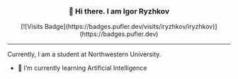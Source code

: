 <div align="center">
  <h3>👋 Hi there. I am Igor Ryzhkov</h3>
  [![Visits Badge](https://badges.pufler.dev/visits/iryzhkov/iryzhkov)](https://badges.pufler.dev)
</div>

---

Currently, I am a student at Northwestern University.

- 🌱 I’m currently learning Artificial Intelligence

<!--
**iryzhkov/iryzhkov** is a ✨ _special_ ✨ repository because its `README.md` (this file) appears on your GitHub profile.

Here are some ideas to get you started:

- 🔭 I’m currently working on ...
- 🌱 I’m currently learning ...
- 👯 I’m looking to collaborate on ...
- 🤔 I’m looking for help with ...
- 💬 Ask me about ...
- 📫 How to reach me: ...
- 😄 Pronouns: ...
- ⚡ Fun fact: ...
-->
